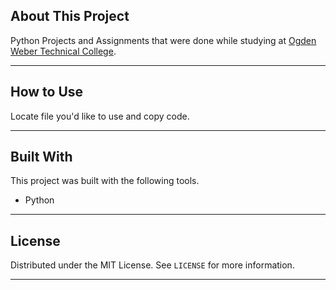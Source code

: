 ## About This Project

Python Projects and Assignments that were done while studying at [Ogden Weber Technical College](https://www.otech.edu/).

---

## How to Use

Locate file you'd like to use and copy code.

---

## Built With

This project was built with the following tools.

* Python

---

## License

Distributed under the MIT License. See `LICENSE` for more information.

---
